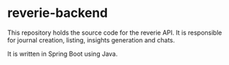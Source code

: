 # reverie-backend

This repository holds the source code for the reverie API. It is responsible for journal creation, listing, insights generation and chats.

It is written in Spring Boot using Java.
